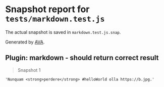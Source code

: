 # Snapshot report for `tests/markdown.test.js`

The actual snapshot is saved in `markdown.test.js.snap`.

Generated by [AVA](https://ava.li).

## Plugin: markdown - should return correct result

> Snapshot 1

    'Nunquam <strong>perdere</strong> #helloWorld olla https://b.jpg.'
